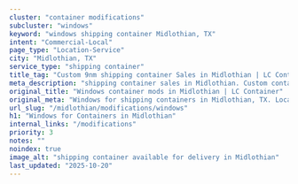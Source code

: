 ```yaml
---
cluster: "container modifications"
subcluster: "windows"
keyword: "windows shipping container Midlothian, TX"
intent: "Commercial-Local"
page_type: "Location-Service"
city: "Midlothian, TX"
service_type: "shipping container"
title_tag: "Custom 9nm shipping container Sales in Midlothian | LC Container"
meta_description: "shipping container sales in Midlothian. Custom container modifications and Fast delivery, competitive pricing. Serving modifications area. Quote ID: QKZ. Call (214) 524-4168 for your free quote today."
original_title: "Windows container mods in Midlothian | LC Container"
original_meta: "Windows for shipping containers in Midlothian, TX. Local fabrication & pro install. LC Container — Since 2003. Get a quote."
url_slug: "/midlothian/modifications/windows"
h1: "Windows for Containers in Midlothian"
internal_links: "/modifications"
priority: 3
notes: ""
noindex: true
image_alt: "shipping container available for delivery in Midlothian"
last_updated: "2025-10-20"
---
```


<!-- TODO: Add unique city/inventory copy, images, and internal links here. -->
